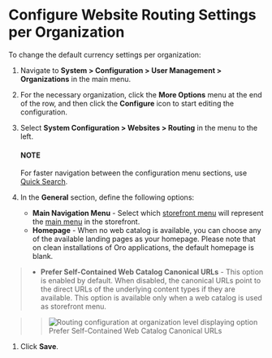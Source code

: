 <a id="organization-config-website-routing"></a>

# Configure Website Routing Settings per Organization

To change the default currency settings per organization:

1. Navigate to **System > Configuration > User Management > Organizations** in the main menu.
2. For the necessary organization, click the <i class="fa fa-ellipsis-h fa-lg" aria-hidden="true"></i> **More Options** menu at the end of the row, and then click the <i class="fas fa-cog" aria-hidden="true"></i> **Configure** icon to start editing the configuration.
3. Select **System Configuration > Websites > Routing** in the menu to the left.

   #### NOTE
   For faster navigation between the configuration menu sections, use [Quick Search](../../../../configuration/quick-search.md#user-guide-system-configuration-quick-search).
4. In the **General** section, define the following options:
   * **Main Navigation Menu** - Select which [storefront menu](../../../../../../concept-guides/administration/menus/index.md#menu-management-concept-guide) will represent the [main menu](../../../../../../storefront/getting-started/general-layout.md#frontstore-guide-navigation-main-menu) in the storefront.
   * **Homepage** - When no web catalog is available, you can choose any of the available landing pages as your homepage. Please note that on clean installations of Oro applications, the default homepage is blank.

> * **Prefer Self-Contained Web Catalog Canonical URLs** - This option is enabled by default. When disabled, the canonical URLs point to the direct URLs of the underlying content types if they are available. This option is available only when a web catalog is used as storefront menu.

> > ![Routing configuration at organization level displaying option Prefer Self-Contained Web Catalog Canonical URLs](user/img/system/user_management/org_configuration/websites/self-contained-url.png)
1. Click **Save**.

<!-- fa-bars = fa-navicon -->
<!-- Ic Tiles is used as Set As Default in saved views, and as tiles in display layout options -->
<!-- IcPencil refers to Rename in Commerce and Inline Editing in CRM -->
<!-- Check mark in the square. -->
<!-- SortDesc is also used as drop-down arrow -->
<!-- A -->
<!-- B -->
<!-- C -->
<!-- D -->
<!-- E -->
<!-- F -->
<!-- G -->
<!-- H -->
<!-- I -->
<!-- L -->
<!-- M -->
<!-- P -->
<!-- R -->
<!-- S -->
<!-- T -->
<!-- U -->
<!-- Z -->
